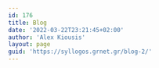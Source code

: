```yaml
---
id: 176
title: Blog
date: '2022-03-22T23:21:45+02:00'
author: 'Alex Kiousis'
layout: page
guid: 'https://syllogos.grnet.gr/blog-2/'
---
```


